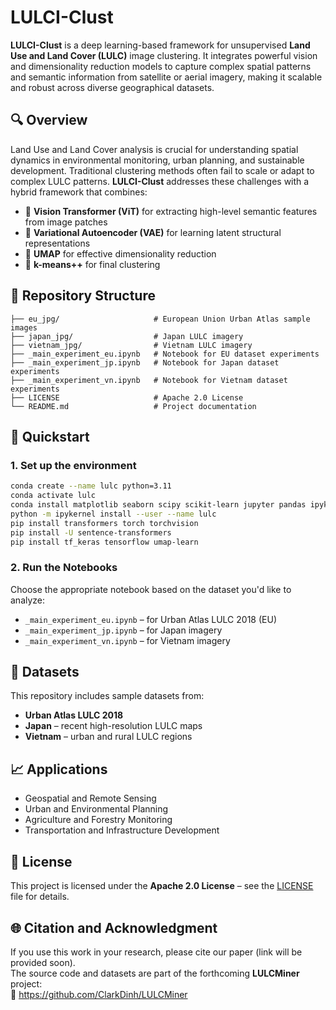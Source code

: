 # LULCI-Clust

**LULCI-Clust** is a deep learning-based framework for unsupervised **Land Use and Land Cover (LULC)** image clustering. It integrates powerful vision and dimensionality reduction models to capture complex spatial patterns and semantic information from satellite or aerial imagery, making it scalable and robust across diverse geographical datasets.

## 🔍 Overview

Land Use and Land Cover analysis is crucial for understanding spatial dynamics in environmental monitoring, urban planning, and sustainable development. Traditional clustering methods often fail to scale or adapt to complex LULC patterns. **LULCI-Clust** addresses these challenges with a hybrid framework that combines:

- 🧠 **Vision Transformer (ViT)** for extracting high-level semantic features from image patches  
- 🔄 **Variational Autoencoder (VAE)** for learning latent structural representations  
- 🔽 **UMAP** for effective dimensionality reduction  
- 🔢 **k-means++** for final clustering

## 📂 Repository Structure

```
├── eu_jpg/                     # European Union Urban Atlas sample images
├── japan_jpg/                  # Japan LULC imagery
├── vietnam_jpg/                # Vietnam LULC imagery
├── _main_experiment_eu.ipynb   # Notebook for EU dataset experiments
├── _main_experiment_jp.ipynb   # Notebook for Japan dataset experiments
├── _main_experiment_vn.ipynb   # Notebook for Vietnam dataset experiments
├── LICENSE                     # Apache 2.0 License
└── README.md                   # Project documentation
```

## 🚀 Quickstart

### 1. Set up the environment

```bash
conda create --name lulc python=3.11
conda activate lulc
conda install matplotlib seaborn scipy scikit-learn jupyter pandas ipykernel
python -m ipykernel install --user --name lulc
pip install transformers torch torchvision
pip install -U sentence-transformers
pip install tf_keras tensorflow umap-learn
```

### 2. Run the Notebooks

Choose the appropriate notebook based on the dataset you'd like to analyze:

- `_main_experiment_eu.ipynb` – for Urban Atlas LULC 2018 (EU)
- `_main_experiment_jp.ipynb` – for Japan imagery
- `_main_experiment_vn.ipynb` – for Vietnam imagery

## 🧪 Datasets

This repository includes sample datasets from:

- **Urban Atlas LULC 2018**
- **Japan** – recent high-resolution LULC maps
- **Vietnam** – urban and rural LULC regions

## 📈 Applications

- Geospatial and Remote Sensing
- Urban and Environmental Planning
- Agriculture and Forestry Monitoring
- Transportation and Infrastructure Development

## 📜 License

This project is licensed under the **Apache 2.0 License** – see the [LICENSE](LICENSE) file for details.

## 🌐 Citation and Acknowledgment

If you use this work in your research, please cite our paper (link will be provided soon).  
The source code and datasets are part of the forthcoming **LULCMiner** project:  
🔗 https://github.com/ClarkDinh/LULCMiner
